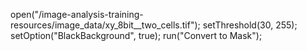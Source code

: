 open("/image-analysis-training-resources/image_data/xy_8bit__two_cells.tif");
setThreshold(30, 255);
setOption("BlackBackground", true);
run("Convert to Mask");
